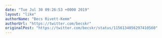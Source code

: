 ```yaml
---
date: "Tue Jul 30 09:26:53 +0000 2019"
layout: "like"
authorName: "Becs Rivett-Kemm"
authorUrl: "https://twitter.com/becskr"
originalPost: "https://twitter.com/becskr/status/1156134056297410560"
---
```

